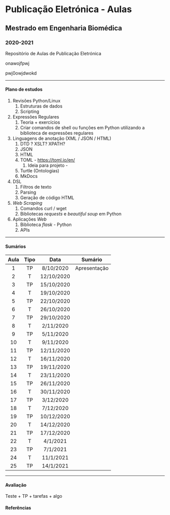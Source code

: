 # Publicação Eletrónica - Aulas

## Mestrado em Engenharia Biomédica

### 2020-2021

Repositório de Aulas de Publicação Eletrónica

onawojfpwj

pwj0owjdwokd

___

#### Plano de estudos

1. Revisões Python/Linux
    1. Estruturas de dados
    2. Scripting
2. Expressões Regulares
    1. Teoria + exercícios
    2. Criar comandos de shell ou funções em Python utilizando a biblioteca de expressões regulares
3. Linguagens de anotação (XML / JSON / HTML)
    1. DTD ? XSLT? XPATH? 
    2. JSON
    3. HTML
    4. TOML - https://toml.io/en/
        1. Ideia para projeto - 
    5. Turtle (Ontologias)
    6. MkDocs
4. DSL 
    1. Filtros de texto
    2. Parsing
    3. Geração de código HTML
5. *Web Scraping*
    1. Comandos curl / wget
    2. Bibliotecas *requests* e *beautiful soup* em Python
6. Aplicações *Web*
    1. Biblioteca *flask* - Python
    2. APIs



___

#### Sumários

| Aula | Tipo |    Data    | Sumário |
| :--: | :--: | :--------: | ------- |
|  1   | TP | 8/10/2020  | Apresentação |
|  2   | T  | 12/10/2020 |  |
|  3   | TP | 15/10/2020 |  |
|  4   | T  | 19/10/2020 |  |
|  5   | TP | 22/10/2020 |  |
|  6   | T  | 26/10/2020 |  |
|  7   | TP | 29/10/2020 |  |
|  8   | T  | 2/11/2020  |  |
|  9   | TP | 5/11/2020  |  |
|  10  | T  | 9/11/2020  |  |
|  11  | TP | 12/11/2020 |  |
|  12  | T  | 16/11/2020 |  |
|  13  | TP | 19/11/2020 |  |
|  14  | T  | 23/11/2020 |  |
|  15  | TP | 26/11/2020 |  |
|  16  | T  | 30/11/2020 |  |
|  17  | TP | 3/12/2020  |  |
|  18  | T  | 7/12/2020  |  |
|  19  | TP | 10/12/2020 |  |
|  20  | T  | 14/12/2020 |  |
|  21  | TP | 17/12/2020 |  |
|  22  | T  | 4/1/2021   |  |
|  23  | TP |  7/1/2021  |  |
|  24  | T  | 11/1/2021  |  |
|  25  | TP | 14/1/2021  |  |

____

#### Avaliação

Teste + TP + tarefas + algo



#### Referências
